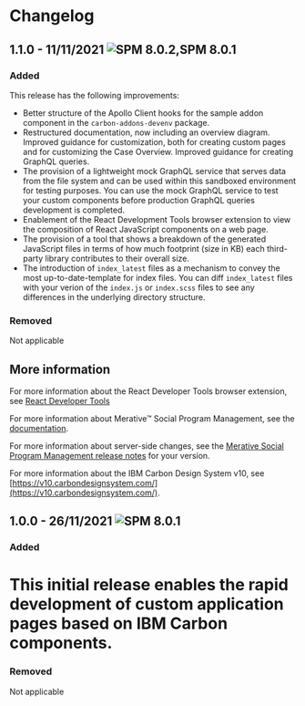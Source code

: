 # Changelog
## 1.1.0 - 11/11/2021 ![SPM 8.0.2,SPM 8.0.1](https://img.shields.io/badge/-SPM_8.0.2-green)
### Added

This release has the following improvements: 
 - Better structure of the Apollo Client hooks for the sample addon component in the `carbon-addons-devenv` package.
 - Restructured documentation, now including an overview diagram. Improved guidance for customization, both for creating custom pages and for customizing the Case Overview. Improved guidance for creating GraphQL queries.
 - The provision of a lightweight mock GraphQL service that serves data from the file system and can be used within this sandboxed environment for testing purposes. You can use the mock GraphQL service to test your custom components before production GraphQL queries development is completed.
 - Enablement of the React Development Tools browser extension to view the composition of React JavaScript components on a web page.
 - The provision of a tool that shows a breakdown of the generated JavaScript files in terms
of how much footprint (size in KB) each third-party library contributes to their overall size.
- The introduction of `index_latest` files as a mechanism to convey the most up-to-date-template for index files. You can diff `index_latest` files with your verion of the `index.js` or `index.scss` files to see any differences in the underlying directory structure.


### Removed 
Not applicable

## More information
For more information about the React Developer Tools browser extension, see [React Developer Tools](https://chrome.google.com/webstore/detail/react-developer-tools/fmkadmapgofadopljbjfkapdkoienihi?hl=en)

For more information about Merative™ Social Program Management, see the [documentation](https://curam-spm-devops.github.io/wh-support-docs/spm/pdf-documentation).

For more information about server-side changes, see the [Merative Social Program Management release notes](https://www-01.ibm.com/support/docview.wss?uid=swg27037963) for your version.

For more information about the IBM Carbon Design System v10, see [https://v10.carbondesignsystem.com/](https://v10.carbondesignsystem.com/).

## 1.0.0 - 26/11/2021 ![SPM 8.0.1](https://img.shields.io/badge/-SPM_8.0.1-green)
### Added

This initial release enables the rapid development of custom application pages based on IBM Carbon components.
=======

### Removed 
Not applicable


